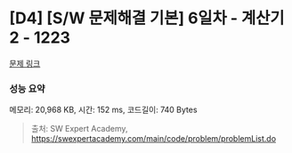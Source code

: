 # [D4] [S/W 문제해결 기본] 6일차 - 계산기2 - 1223 

[문제 링크](https://swexpertacademy.com/main/code/problem/problemDetail.do?contestProbId=AV14nnAaAFACFAYD) 

### 성능 요약

메모리: 20,968 KB, 시간: 152 ms, 코드길이: 740 Bytes



> 출처: SW Expert Academy, https://swexpertacademy.com/main/code/problem/problemList.do
